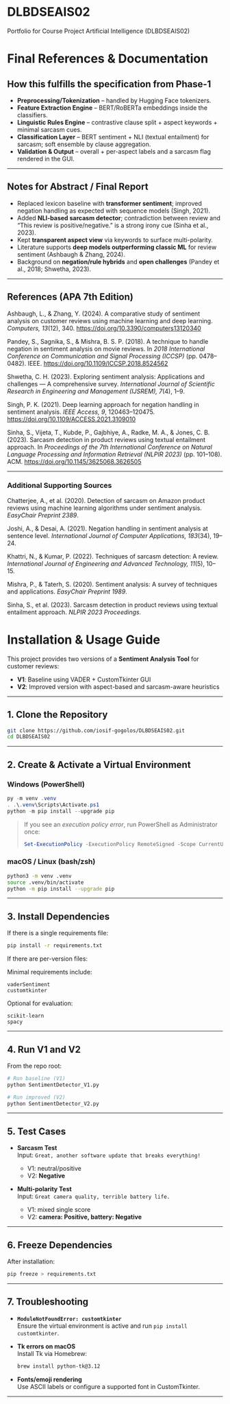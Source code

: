 # DLBDSEAIS02

Portfolio for Course Project Artificial Intelligence (DLBDSEAIS02)

# Final References & Documentation

## How this fulfills the specification from Phase-1

- **Preprocessing/Tokenization** – handled by Hugging Face tokenizers.  
- **Feature Extraction Engine** – BERT/RoBERTa embeddings inside the classifiers.  
- **Linguistic Rules Engine** – contrastive clause split + aspect keywords + minimal sarcasm cues.  
- **Classification Layer** – BERT sentiment + NLI (textual entailment) for sarcasm; soft ensemble by clause aggregation.  
- **Validation & Output** – overall + per-aspect labels and a sarcasm flag rendered in the GUI.  

---

## Notes for Abstract / Final Report

- Replaced lexicon baseline with **transformer sentiment**; improved negation handling as expected with sequence models (Singh, 2021).  
- Added **NLI-based sarcasm detector**; contradiction between review and “This review is positive/negative.” is a strong irony cue (Sinha et al., 2023).  
- Kept **transparent aspect view** via keywords to surface multi-polarity.  
- Literature supports **deep models outperforming classic ML** for review sentiment (Ashbaugh & Zhang, 2024).  
- Background on **negation/rule hybrids** and **open challenges** (Pandey et al., 2018; Shwetha, 2023).  

---

## References (APA 7th Edition)

Ashbaugh, L., & Zhang, Y. (2024). A comparative study of sentiment analysis on customer reviews using machine learning and deep learning. *Computers, 13*(12), 340. https://doi.org/10.3390/computers13120340  

Pandey, S., Sagnika, S., & Mishra, B. S. P. (2018). A technique to handle negation in sentiment analysis on movie reviews. In *2018 International Conference on Communication and Signal Processing (ICCSP)* (pp. 0478–0482). IEEE. https://doi.org/10.1109/ICCSP.2018.8524562  

Shwetha, C. H. (2023). Exploring sentiment analysis: Applications and challenges — A comprehensive survey. *International Journal of Scientific Research in Engineering and Management (IJSREM), 7*(4), 1–9.  

Singh, P. K. (2021). Deep learning approach for negation handling in sentiment analysis. *IEEE Access, 9*, 120463–120475. https://doi.org/10.1109/ACCESS.2021.3109010  

Sinha, S., Vijeta, T., Kubde, P., Gajbhiye, A., Radke, M. A., & Jones, C. B. (2023). Sarcasm detection in product reviews using textual entailment approach. In *Proceedings of the 7th International Conference on Natural Language Processing and Information Retrieval (NLPIR 2023)* (pp. 101–108). ACM. https://doi.org/10.1145/3625068.3626505  

---

### Additional Supporting Sources

Chatterjee, A., et al. (2020). Detection of sarcasm on Amazon product reviews using machine learning algorithms under sentiment analysis. *EasyChair Preprint 2389*.  

Joshi, A., & Desai, A. (2021). Negation handling in sentiment analysis at sentence level. *International Journal of Computer Applications, 183*(34), 19–24.  

Khattri, N., & Kumar, P. (2022). Techniques of sarcasm detection: A review. *International Journal of Engineering and Advanced Technology, 11*(5), 10–15.  

Mishra, P., & Taterh, S. (2020). Sentiment analysis: A survey of techniques and applications. *EasyChair Preprint 1989*.  

Sinha, S., et al. (2023). Sarcasm detection in product reviews using textual entailment approach. *NLPIR 2023 Proceedings.*  


# Installation & Usage Guide

This project provides two versions of a **Sentiment Analysis Tool** for customer reviews:

- **V1**: Baseline using VADER + CustomTkinter GUI
- **V2**: Improved version with aspect-based and sarcasm-aware heuristics

---

## 1. Clone the Repository

```bash
git clone https://github.com/iosif-gogolos/DLBDSEAIS02.git
cd DLBDSEAIS02
```

---

## 2. Create & Activate a Virtual Environment

### Windows (PowerShell)

```powershell
py -m venv .venv
. .\.venv\Scripts\Activate.ps1
python -m pip install --upgrade pip
```

> If you see an *execution policy error*, run PowerShell as Administrator once:
> ```powershell
> Set-ExecutionPolicy -ExecutionPolicy RemoteSigned -Scope CurrentUser
> ```

### macOS / Linux (bash/zsh)

```bash
python3 -m venv .venv
source .venv/bin/activate
python -m pip install --upgrade pip
```

---

## 3. Install Dependencies

If there is a single requirements file:

```bash
pip install -r requirements.txt
```

If there are per-version files:


Minimal requirements include:

```
vaderSentiment
customtkinter
```

Optional for evaluation:
```
scikit-learn
spacy
```

---

## 4. Run V1 and V2

From the repo root:

```bash
# Run baseline (V1)
python SentimentDetector_V1.py

# Run improved (V2)
python SentimentDetector_V2.py
```


---

## 5. Test Cases

- **Sarcasm Test**  
  Input: `Great, another software update that breaks everything!`  
  - V1: neutral/positive  
  - V2: **Negative**

- **Multi-polarity Test**  
  Input: `Great camera quality, terrible battery life.`  
  - V1: mixed single score  
  - V2: **camera: Positive, battery: Negative**

---

## 6. Freeze Dependencies

After installation:

```bash
pip freeze > requirements.txt
```

---

## 7. Troubleshooting

- **`ModuleNotFoundError: customtkinter`**  
  Ensure the virtual environment is active and run `pip install customtkinter`.

- **Tk errors on macOS**  
  Install Tk via Homebrew:  
  ```bash
  brew install python-tk@3.12
  ```

- **Fonts/emoji rendering**  
  Use ASCII labels or configure a supported font in CustomTkinter.

---
